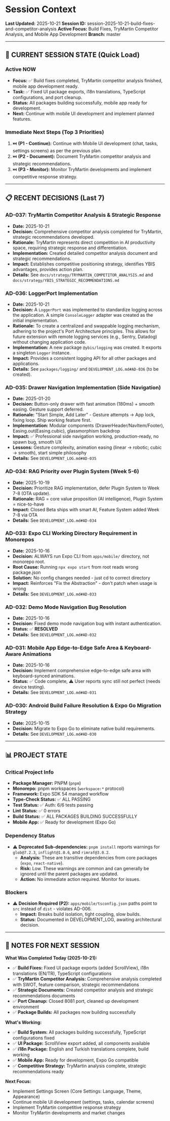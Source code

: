 # Session Context

**Last Updated:** 2025-10-21
**Session ID:** session-2025-10-21-build-fixes-and-competitor-analysis
**Active Focus:** Build Fixes, TryMartin Competitor Analysis, and Mobile App Development
**Branch:** master

---

## 🎯 CURRENT SESSION STATE (Quick Load)

### Active NOW
- **Focus:** ✅ Build fixes completed, TryMartin competitor analysis finished, mobile app development ready.
- **Task:** ✅ Fixed UI package exports, i18n translations, TypeScript configurations, and port cleanup.
- **Status:** All packages building successfully, mobile app ready for development.
- **Next:** Continue with mobile UI development and implement planned features.

### Immediate Next Steps (Top 3 Priorities)
1. ⏭️ **(P1 - Continue):** Continue with Mobile UI development (chat, tasks, settings screens) as per the previous plan.
2. ⏭️ **(P2 - Document):** Document TryMartin competitor analysis and strategic recommendations.
3. ⏭️ **(P3 - Monitor):** Monitor TryMartin developments and implement competitive response strategy.

---

## 📋 RECENT DECISIONS (Last 7)

### AD-037: TryMartin Competitor Analysis & Strategic Response
- **Date:** 2025-10-21
- **Decision:** Comprehensive competitor analysis completed for TryMartin, strategic recommendations developed.
- **Rationale:** TryMartin represents direct competition in AI productivity space, requiring strategic response and differentiation.
- **Implementation:** Created detailed competitor analysis document and strategic recommendations.
- **Impact:** Establishes competitive positioning strategy, identifies YBIS advantages, provides action plan.
- **Details:** See `docs/strategy/TRYMARTIN_COMPETITOR_ANALYSIS.md` and `docs/strategy/YBIS_STRATEGIC_RECOMMENDATIONS.md`

### AD-036: LoggerPort Implementation
- **Date:** 2025-10-21
- **Decision:** A `LoggerPort` was implemented to standardize logging across the application. A simple `ConsoleLogger` adapter was created as the initial implementation.
- **Rationale:** To create a centralized and swappable logging mechanism, adhering to the project's Port Architecture principles. This allows for future extension with remote logging services (e.g., Sentry, Datadog) without changing application code.
- **Implementation:** A new package `@ybis/logging` was created. It exports a singleton `Logger` instance.
- **Impact:** Provides a consistent logging API for all other packages and applications.
- **Details:** See `packages/logging/` and `DEVELOPMENT_LOG.md#AD-036` (to be created).

### AD-035: Drawer Navigation Implementation (Side Navigation)
- **Date:** 2025-01-20
- **Decision:** Button-only drawer with fast animation (180ms) + smooth easing. Gesture support deferred.
- **Rationale:** "Start Simple, Add Later" - Gesture attempts → App lock, fixing loop. Ship working feature first.
- **Implementation:** Modular components (DrawerHeader/NavItem/Footer), Easing.out(Easing.cubic), glassmorphism backdrop
- **Impact:** ✅ Professional side navigation working, production-ready, no spawn bug, smooth UX
- **Lessons:** Gesture complexity, animation easing (linear → robotic; cubic → smooth), start simple philosophy
- **Details:** See `DEVELOPMENT_LOG.md#AD-035`

### AD-034: RAG Priority over Plugin System (Week 5-6)
- **Date:** 2025-10-19
- **Decision:** Prioritize RAG implementation, defer Plugin System to Week 7-8 (OTA update).
- **Rationale:** RAG = core value proposition (AI intelligence), Plugin System = nice-to-have
- **Impact:** Closed Beta ships with smart AI, Feature System added Week 7-8 via OTA
- **Details:** See `DEVELOPMENT_LOG.md#AD-034`

### AD-033: Expo CLI Working Directory Requirement in Monorepos
- **Date:** 2025-10-16
- **Decision:** ALWAYS run Expo CLI from `apps/mobile/` directory, not monorepo root.
- **Root Cause:** Running `npx expo start` from root reads wrong package.json
- **Solution:** No config changes needed - just cd to correct directory
- **Impact:** Reinforces "Fix the Abstraction" - don't patch when usage is wrong
- **Details:** See `DEVELOPMENT_LOG.md#AD-033`

### AD-032: Demo Mode Navigation Bug Resolution
- **Date:** 2025-10-16
- **Decision:** Fixed demo mode navigation bug with instant authentication.
- **Status:** ✅ **RESOLVED**
- **Details:** See `DEVELOPMENT_LOG.md#AD-032`

### AD-031: Mobile App Edge-to-Edge Safe Area & Keyboard-Aware Animations
- **Date:** 2025-10-16
- **Decision:** Implement comprehensive edge-to-edge safe area with keyboard-synced animations.
- **Status:** ✅ Code complete, ⚠️ User reports sync still not perfect (needs device testing).
- **Details:** See `DEVELOPMENT_LOG.md#AD-031`

### AD-030: Android Build Failure Resolution & Expo Go Migration Strategy
- **Date:** 2025-10-15
- **Decision:** Migrate to Expo Go to eliminate native build requirements.
- **Details:** See `DEVELOPMENT_LOG.md#AD-030`

---

## 📊 PROJECT STATE

### Critical Project Info
- **Package Manager:** PNPM (`pnpm`)
- **Monorepo:** pnpm workspaces (`workspace:*` protocol)
- **Framework:** Expo SDK 54 managed workflow
- **Type-Check Status:** ✅ ALL PASSING
- **Test Status:** ✅ Auth: 6/6 tests passing
- **Lint Status:** ✅ 0 errors
- **Build Status:** ✅ ALL PACKAGES BUILDING SUCCESSFULLY
- **Mobile App:** ✅ Ready for development (Expo Go)

### Dependency Status
- ⚠️ **Deprecated Sub-dependencies:** `pnpm install` reports warnings for `glob@7.2.3`, `inflight@1.0.6`, and `rimraf@3.0.2`.
  - **Analysis:** These are transitive dependencies from core packages (`expo`, `react-native`).
  - **Risk:** Low. These warnings are common and can generally be ignored until the parent packages are updated.
  - **Action:** No immediate action required. Monitor for issues.

### Blockers
- ⚠️ **Decision Required (P2):** `apps/mobile/tsconfig.json` paths point to `src` instead of `dist` - violates AD-006.
  - **Impact:** Breaks build isolation, tight coupling, slow builds.
  - **Status:** Documented in DEVELOPMENT_LOG, awaiting architectural decision.

---

## 📝 NOTES FOR NEXT SESSION

**What Was Completed Today (2025-10-21):**
- ✅ **Build Fixes:** Fixed UI package exports (added ScrollView), i18n translations (EN/TR), TypeScript configurations
- ✅ **TryMartin Competitor Analysis:** Comprehensive analysis completed with SWOT, feature comparison, strategic recommendations
- ✅ **Strategic Documents:** Created competitor analysis and strategic recommendations documents
- ✅ **Port Cleanup:** Closed 8081 port, cleaned up development environment
- ✅ **Package Builds:** All packages now building successfully

**What's Working:**
- ✅ **Build System:** All packages building successfully, TypeScript configurations fixed
- ✅ **UI Package:** ScrollView export added, all components available
- ✅ **i18n Package:** English and Turkish translations complete, build working
- ✅ **Mobile App:** Ready for development, Expo Go compatible
- ✅ **Competitive Strategy:** TryMartin analysis complete, strategic recommendations ready

**Next Focus:**
- Implement Settings Screen (Core Settings: Language, Theme, Appearance)
- Continue mobile UI development (settings, tasks, calendar screens)
- Implement TryMartin competitive response strategy
- Monitor TryMartin developments and market changes